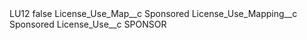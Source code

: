 <?xml version="1.0" encoding="UTF-8"?>
<CustomMetadata xmlns="http://soap.sforce.com/2006/04/metadata" xmlns:xsi="http://www.w3.org/2001/XMLSchema-instance" xmlns:xsd="http://www.w3.org/2001/XMLSchema">
    <label>LU12</label>
    <protected>false</protected>
    <values>
        <field>License_Use_Map__c</field>
        <value xsi:type="xsd:string">Sponsored</value>
    </values>
    <values>
        <field>License_Use_Mapping__c</field>
        <value xsi:type="xsd:string">Sponsored</value>
    </values>
    <values>
        <field>License_Use__c</field>
        <value xsi:type="xsd:string">SPONSOR</value>
    </values>
</CustomMetadata>

